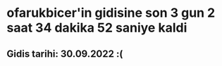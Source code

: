 # ofarukbicer'in gidisine son 3 gun 2 saat 34 dakika 52 saniye kaldi

## Gidis tarihi: 30.09.2022 :(